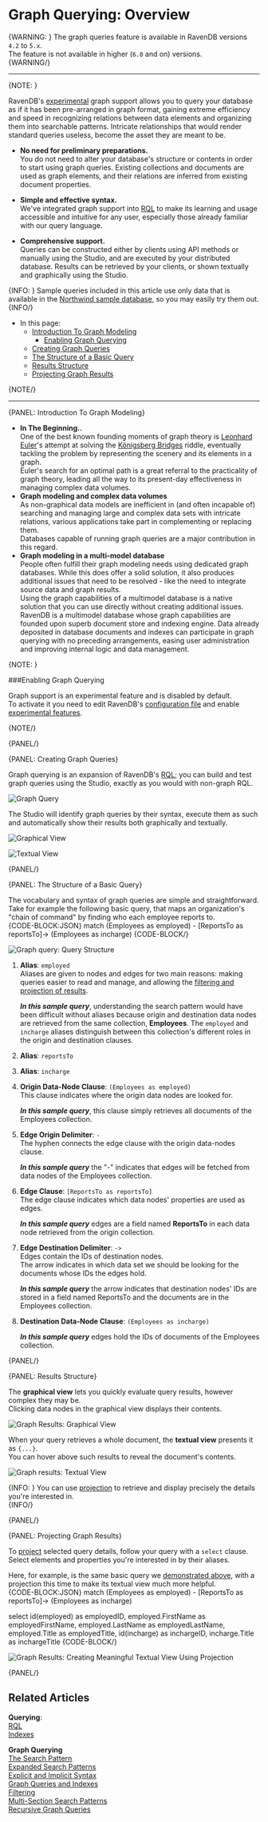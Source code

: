 ﻿# Graph Querying: Overview  

{WARNING: }
The graph queries feature is available in RavenDB versions `4.2` to `5.x`.  
The feature is not available in higher (`6.0` and on) versions.  
{WARNING/}

---

{NOTE: }

RavenDB's [experimental](../../../indexes/querying/graph/graph-queries-overview#enabling-graph-querying) graph support 
allows you to query your database as if it has been pre-arranged in graph format, gaining extreme efficiency and speed 
in recognizing relations between data elements and organizing them into searchable patterns. Intricate relationships 
that would render standard queries useless, become the asset they are meant to be.  

* **No need for preliminary preparations.**  
  You do not need to alter your database's structure or contents in order to start using graph queries. 
  Existing collections and documents are used as graph elements, 
  and their relations are inferred from existing document properties.  

* **Simple and effective syntax.**  
  We've integrated graph support into [RQL](../../../indexes/querying/what-is-rql) to make its learning 
  and usage accessible and intuitive for any user, especially those already familiar with our query language.  

* **Comprehensive support.**  
  Queries can be constructed either by clients using API methods or manually using the Studio, and are 
  executed by your distributed database. Results can be retrieved by your clients, or shown textually and 
  graphically using the Studio.  

{INFO: }
Sample queries included in this article use only data that is available in the 
[Northwind sample database](../../../studio/database/tasks/create-sample-data#creating-sample-data), 
so you may easily try them out.  
{INFO/}

* In this page:  
   * [Introduction To Graph Modeling](../../../indexes/querying/graph/graph-queries-overview#introduction-to-graph-modeling)  
     * [Enabling Graph Querying](../../../indexes/querying/graph/graph-queries-overview#enabling-graph-querying)  
   * [Creating Graph Queries](../../../indexes/querying/graph/graph-queries-overview#creating-graph-queries)  
   * [The Structure of a Basic Query](../../../indexes/querying/graph/graph-queries-overview#the-structure-of-a-basic-query)  
   * [Results Structure](../../../indexes/querying/graph/graph-queries-overview#results-structure)  
   * [Projecting Graph Results](../../../indexes/querying/graph/graph-queries-overview#projecting-graph-results)  
   
{NOTE/}

---

{PANEL: Introduction To Graph Modeling}  

* **In The Beginning..**  
  One of the best known founding moments of graph theory is [Leonhard Euler](https://en.wikipedia.org/wiki/Leonhard_Euler)'s 
  attempt at solving the [Königsberg Bridges](https://en.wikipedia.org/wiki/Seven_Bridges_of_K%C3%B6nigsberg) riddle, 
  eventually tackling the problem by representing the scenery and its elements in a graph.  
  Euler's search for an optimal path is a great referral to the practicality of graph theory, 
  leading all the way to its present-day effectiveness in managing complex data volumes.  
* **Graph modeling and complex data volumes**   
  As non-graphical data models are inefficient in (and often incapable of) searching and managing large and 
  complex data sets with intricate relations, various applications take part in complementing or replacing them.  
  Databases capable of running graph queries are a major contribution in this regard.  
* **Graph modeling in a multi-model database**  
  People often fulfill their graph modeling needs using dedicated graph databases. While this does offer 
  a solid solution, it also produces additional issues that need to be resolved - like the need to integrate 
  source data and graph results.  
  Using the graph capabilities of a multimodel database is a native solution that you can use directly 
  without creating additional issues.  
  RavenDB is a multimodel database whose graph capabilities are founded upon superb document store 
  and indexing engine. Data already deposited in database documents and indexes can participate in graph 
  querying with no preceding arrangements, easing user administration and improving internal logic 
  and data management.  

{NOTE: }

###Enabling Graph Querying

Graph support is an experimental feature and is disabled by default.  
To activate it you need to edit RavenDB's [configuration file](../../../server/configuration/configuration-options#json) 
and enable [experimental features](../../../server/configuration/core-configuration#features.availability).  

{NOTE/}

{PANEL/}

{PANEL: Creating Graph Queries}  

Graph querying is an expansion of RavenDB's [RQL](../../../indexes/querying/what-is-rql); 
you can build and test graph queries using the Studio, exactly as you would with non-graph RQL.  

![Graph Query](images/Overview_RunQuery.png "Graph Query")

The Studio will identify graph queries by their syntax, execute them as such and automatically 
show their results both graphically and textually.

![Graphical View](images/Overview_GraphicalView.png "Graphical View")

![Textual View](images/Overview_TextualView.png "Textual View")

{PANEL/}

{PANEL: The Structure of a Basic Query}  

The vocabulary and syntax of graph queries are simple and straightforward. Take for example 
the following basic query, that maps an organization's "chain of command" by finding who each 
employee reports to.  
     {CODE-BLOCK:JSON}
match 
    (Employees as employed) - 
    [ReportsTo as reportsTo]-> 
    (Employees as incharge)
   {CODE-BLOCK/}

![Graph query: Query Structure](images/Overview_GraphQuery.png "Graph query: Query Structure")

1. **Alias**: `employed`  
  Aliases are given to nodes and edges for two main reasons: making queries easier to read and manage, and 
  allowing the [filtering and projection of results](../../../indexes/querying/graph/graph-queries-the-search-pattern#what-are-aliases-for).  

    **_In this sample query_**, understanding the search pattern would have been difficult without aliases 
    because origin and destination data nodes are retrieved from the same collection, **Employees**. 
    The `employed` and `incharge` aliases distinguish between this collection's different roles in the 
    origin and destination clauses.  

2. **Alias**: `reportsTo`  

3. **Alias**: `incharge`  

4. **Origin Data-Node Clause**: `(Employees as employed)`  
  This clause indicates where the origin data nodes are looked for.  

    **_In this sample query_**, this clause simply retrieves all documents of the Employees collection.  

5. **Edge Origin Delimiter**: `-`  
  The hyphen connects the edge clause with the origin data-nodes clause.  

    **_In this sample query_** the "-" indicates that edges will be fetched from data nodes of the Employees collection.  

6. **Edge Clause**: `[ReportsTo as reportsTo]`  
  The edge clause indicates which data nodes' properties are used as edges.  

    **_In this sample query_** edges are a field named **ReportsTo** in each data node retrieved from the origin collection.  

7. **Edge Destination Delimiter**: `->`  
  Edges contain the IDs of destination nodes.  
  The arrow indicates in which data set we should be looking for the documents whose IDs the edges hold.

    **_In this sample query_** the arrow indicates that destination nodes' IDs are stored in a field 
    named ReportsTo and the documents are in the Employees collection.  

8. **Destination Data-Node Clause**: `(Employees as incharge)`  

    **_In this sample query_** edges hold the IDs of documents of the Employees collection.  

{PANEL/}

{PANEL: Results Structure}  

The **graphical view** lets you quickly evaluate query results, however complex they may be.  
Clicking data nodes in the graphical view displays their contents.  

![Graph Results: Graphical View](images/Overview_GraphicalView_1.png "Graph Results: Graphical View")

When your query retrieves a whole document, the **textual view** presents it as `{...}`.  
You can hover above such results to reveal the document's contents.  

![Graph results: Textual View](images/Overview_TextualView_1.png "Graph results: Textual View")

{INFO: }
You can use [projection](../../../indexes/querying/graph/graph-queries-overview#projecting-graph-results) 
to retrieve and display precisely the details you're interested in.  
{INFO/}

{PANEL/}

{PANEL: Projecting Graph Results}  

To [project](../../../indexes/querying/projections#querying-projections) selected 
query details, follow your query with a `select` clause. Select elements and properties 
you're interested in by their aliases.  

Here, for example, is the same basic query we 
[demonstrated above](../../../indexes/querying/graph/graph-queries-overview#the-structure-of-a-basic-query), 
with a projection this time to make its textual view much more helpful.  
{CODE-BLOCK:JSON}
match 
    (Employees as employed) - 
    [ReportsTo as reportsTo]-> 
    (Employees as incharge)

select
   id(employed) as employedID, 
   employed.FirstName as employedFirstName, 
   employed.LastName as employedLastName, 
   employed.Title as employedTitle, 
   id(incharge) as inchargeID, 
   incharge.Title as inchargeTitle 
   {CODE-BLOCK/}

![Graph Results: Creating Meaningful Textual View Using Projection](images/Overview_TextualView_2.png "Graph Results: Creating Meaningful Textual View Using Projection")

{PANEL/}

## Related Articles

**Querying**:  
[RQL](../../../indexes/querying/what-is-rql#querying-rql---raven-query-language)  
[Indexes](../../../indexes/what-are-indexes#what-indexes-are)  

**Graph Querying**  
[The Search Pattern](../../../indexes/querying/graph/graph-queries-the-search-pattern#the-search-pattern)  
[Expanded Search Patterns](../../../indexes/querying/graph/graph-queries-expanded-search-patterns#graph-queries-expanded-search-patterns)  
[Explicit and Implicit Syntax](../../../indexes/querying/graph/graph-queries-explicit-and-implicit#explicit-and-implicit-syntax)  
[Graph Queries and Indexes](../../../indexes/querying/graph/graph-queries-and-indexes#graph-queries-and-indexes)  
[Filtering](../../../indexes/querying/graph/graph-queries-filtering#graph-queries-filtering)  
[Multi-Section Search Patterns](../../../indexes/querying/graph/graph-queries-multi-section#graph-queries-multi-section-search-patterns)  
[Recursive Graph Queries](../../../indexes/querying/graph/graph-queries-recursive#recursive-graph-queries)  
